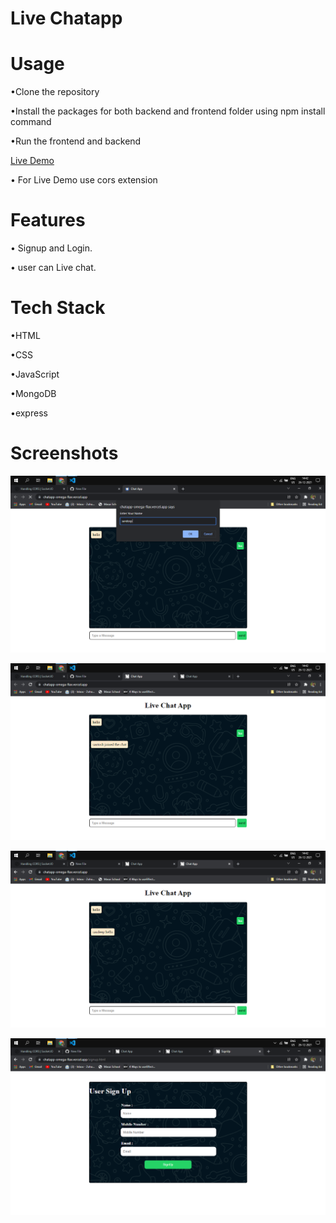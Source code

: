 # Live Chatapp

# Usage

•Clone the repository

•Install the packages for both backend and frontend folder using npm install command

•Run the frontend and backend

[Live Demo](https://chatapp-omega-flax.vercel.app/)

• For Live Demo use cors extension 


# Features

• Signup and Login.

• user can Live chat.

# Tech Stack
•HTML

•CSS

•JavaScript

•MongoDB

•express

# Screenshots

![alt text](https://github.com/sandeepnilaji/chatapp_asgnfullstack/blob/master/assests/1.png "Logo Title Text 1")


![alt text](https://github.com/sandeepnilaji/chatapp_asgnfullstack/blob/master/assests/2.png "Logo Title Text 1")

![alt text](https://github.com/sandeepnilaji/chatapp_asgnfullstack/blob/master/assests/3.png "Logo Title Text 1")

![alt text](https://github.com/sandeepnilaji/chatapp_asgnfullstack/blob/master/assests/4.png "Logo Title Text 1")


